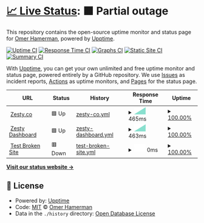 # [📈 Live Status](https://omerxx.github.io/upptime): <!--live status--> **🟧 Partial outage**

This repository contains the open-source uptime monitor and status page for [Omer Hamerman](https://omerxx.com), powered by [Upptime](https://github.com/upptime/upptime).

[![Uptime CI](https://github.com/omerxx/upptime/workflows/Uptime%20CI/badge.svg)](https://github.com/omerxx/upptime/actions?query=workflow%3A%22Uptime+CI%22)
[![Response Time CI](https://github.com/omerxx/upptime/workflows/Response%20Time%20CI/badge.svg)](https://github.com/omerxx/upptime/actions?query=workflow%3A%22Response+Time+CI%22)
[![Graphs CI](https://github.com/omerxx/upptime/workflows/Graphs%20CI/badge.svg)](https://github.com/omerxx/upptime/actions?query=workflow%3A%22Graphs+CI%22)
[![Static Site CI](https://github.com/omerxx/upptime/workflows/Static%20Site%20CI/badge.svg)](https://github.com/omerxx/upptime/actions?query=workflow%3A%22Static+Site+CI%22)
[![Summary CI](https://github.com/omerxx/upptime/workflows/Summary%20CI/badge.svg)](https://github.com/omerxx/upptime/actions?query=workflow%3A%22Summary+CI%22)

With [Upptime](https://upptime.js.org), you can get your own unlimited and free uptime monitor and status page, powered entirely by a GitHub repository. We use [Issues](https://github.com/omerxx/upptime/issues) as incident reports, [Actions](https://github.com/omerxx/upptime/actions) as uptime monitors, and [Pages](https://omerxx.github.io/upptime) for the status page.

<!--start: status pages-->
<!-- This summary is generated by Upptime (https://github.com/upptime/upptime) -->
<!-- Do not edit this manually, your changes will be overwritten -->
<!-- prettier-ignore -->
| URL | Status | History | Response Time | Uptime |
| --- | ------ | ------- | ------------- | ------ |
| <img alt="" src="https://favicons.githubusercontent.com/zesty.co" height="13"> [Zesty.co](https://zesty.co) | 🟩 Up | [zesty-co.yml](https://github.com/omerxx/upptime/commits/HEAD/history/zesty-co.yml) | <details><summary><img alt="Response time graph" src="./graphs/zesty-co/response-time-week.png" height="20"> 465ms</summary><br><a href="https://omerxx.github.io/upptime/history/zesty-co"><img alt="Response time 465" src="https://img.shields.io/endpoint?url=https%3A%2F%2Fraw.githubusercontent.com%2Fomerxx%2Fupptime%2FHEAD%2Fapi%2Fzesty-co%2Fresponse-time.json"></a><br><a href="https://omerxx.github.io/upptime/history/zesty-co"><img alt="24-hour response time 465" src="https://img.shields.io/endpoint?url=https%3A%2F%2Fraw.githubusercontent.com%2Fomerxx%2Fupptime%2FHEAD%2Fapi%2Fzesty-co%2Fresponse-time-day.json"></a><br><a href="https://omerxx.github.io/upptime/history/zesty-co"><img alt="7-day response time 465" src="https://img.shields.io/endpoint?url=https%3A%2F%2Fraw.githubusercontent.com%2Fomerxx%2Fupptime%2FHEAD%2Fapi%2Fzesty-co%2Fresponse-time-week.json"></a><br><a href="https://omerxx.github.io/upptime/history/zesty-co"><img alt="30-day response time 465" src="https://img.shields.io/endpoint?url=https%3A%2F%2Fraw.githubusercontent.com%2Fomerxx%2Fupptime%2FHEAD%2Fapi%2Fzesty-co%2Fresponse-time-month.json"></a><br><a href="https://omerxx.github.io/upptime/history/zesty-co"><img alt="1-year response time 465" src="https://img.shields.io/endpoint?url=https%3A%2F%2Fraw.githubusercontent.com%2Fomerxx%2Fupptime%2FHEAD%2Fapi%2Fzesty-co%2Fresponse-time-year.json"></a></details> | <details><summary><a href="https://omerxx.github.io/upptime/history/zesty-co">100.00%</a></summary><a href="https://omerxx.github.io/upptime/history/zesty-co"><img alt="All-time uptime 100.00%" src="https://img.shields.io/endpoint?url=https%3A%2F%2Fraw.githubusercontent.com%2Fomerxx%2Fupptime%2FHEAD%2Fapi%2Fzesty-co%2Fuptime.json"></a><br><a href="https://omerxx.github.io/upptime/history/zesty-co"><img alt="24-hour uptime 100.00%" src="https://img.shields.io/endpoint?url=https%3A%2F%2Fraw.githubusercontent.com%2Fomerxx%2Fupptime%2FHEAD%2Fapi%2Fzesty-co%2Fuptime-day.json"></a><br><a href="https://omerxx.github.io/upptime/history/zesty-co"><img alt="7-day uptime 100.00%" src="https://img.shields.io/endpoint?url=https%3A%2F%2Fraw.githubusercontent.com%2Fomerxx%2Fupptime%2FHEAD%2Fapi%2Fzesty-co%2Fuptime-week.json"></a><br><a href="https://omerxx.github.io/upptime/history/zesty-co"><img alt="30-day uptime 100.00%" src="https://img.shields.io/endpoint?url=https%3A%2F%2Fraw.githubusercontent.com%2Fomerxx%2Fupptime%2FHEAD%2Fapi%2Fzesty-co%2Fuptime-month.json"></a><br><a href="https://omerxx.github.io/upptime/history/zesty-co"><img alt="1-year uptime 100.00%" src="https://img.shields.io/endpoint?url=https%3A%2F%2Fraw.githubusercontent.com%2Fomerxx%2Fupptime%2FHEAD%2Fapi%2Fzesty-co%2Fuptime-year.json"></a></details>
| <img alt="" src="https://favicons.githubusercontent.com/app.zesty.co" height="13"> [Zesty Dashboard](https://app.zesty.co) | 🟩 Up | [zesty-dashboard.yml](https://github.com/omerxx/upptime/commits/HEAD/history/zesty-dashboard.yml) | <details><summary><img alt="Response time graph" src="./graphs/zesty-dashboard/response-time-week.png" height="20"> 463ms</summary><br><a href="https://omerxx.github.io/upptime/history/zesty-dashboard"><img alt="Response time 463" src="https://img.shields.io/endpoint?url=https%3A%2F%2Fraw.githubusercontent.com%2Fomerxx%2Fupptime%2FHEAD%2Fapi%2Fzesty-dashboard%2Fresponse-time.json"></a><br><a href="https://omerxx.github.io/upptime/history/zesty-dashboard"><img alt="24-hour response time 463" src="https://img.shields.io/endpoint?url=https%3A%2F%2Fraw.githubusercontent.com%2Fomerxx%2Fupptime%2FHEAD%2Fapi%2Fzesty-dashboard%2Fresponse-time-day.json"></a><br><a href="https://omerxx.github.io/upptime/history/zesty-dashboard"><img alt="7-day response time 463" src="https://img.shields.io/endpoint?url=https%3A%2F%2Fraw.githubusercontent.com%2Fomerxx%2Fupptime%2FHEAD%2Fapi%2Fzesty-dashboard%2Fresponse-time-week.json"></a><br><a href="https://omerxx.github.io/upptime/history/zesty-dashboard"><img alt="30-day response time 463" src="https://img.shields.io/endpoint?url=https%3A%2F%2Fraw.githubusercontent.com%2Fomerxx%2Fupptime%2FHEAD%2Fapi%2Fzesty-dashboard%2Fresponse-time-month.json"></a><br><a href="https://omerxx.github.io/upptime/history/zesty-dashboard"><img alt="1-year response time 463" src="https://img.shields.io/endpoint?url=https%3A%2F%2Fraw.githubusercontent.com%2Fomerxx%2Fupptime%2FHEAD%2Fapi%2Fzesty-dashboard%2Fresponse-time-year.json"></a></details> | <details><summary><a href="https://omerxx.github.io/upptime/history/zesty-dashboard">100.00%</a></summary><a href="https://omerxx.github.io/upptime/history/zesty-dashboard"><img alt="All-time uptime 100.00%" src="https://img.shields.io/endpoint?url=https%3A%2F%2Fraw.githubusercontent.com%2Fomerxx%2Fupptime%2FHEAD%2Fapi%2Fzesty-dashboard%2Fuptime.json"></a><br><a href="https://omerxx.github.io/upptime/history/zesty-dashboard"><img alt="24-hour uptime 100.00%" src="https://img.shields.io/endpoint?url=https%3A%2F%2Fraw.githubusercontent.com%2Fomerxx%2Fupptime%2FHEAD%2Fapi%2Fzesty-dashboard%2Fuptime-day.json"></a><br><a href="https://omerxx.github.io/upptime/history/zesty-dashboard"><img alt="7-day uptime 100.00%" src="https://img.shields.io/endpoint?url=https%3A%2F%2Fraw.githubusercontent.com%2Fomerxx%2Fupptime%2FHEAD%2Fapi%2Fzesty-dashboard%2Fuptime-week.json"></a><br><a href="https://omerxx.github.io/upptime/history/zesty-dashboard"><img alt="30-day uptime 100.00%" src="https://img.shields.io/endpoint?url=https%3A%2F%2Fraw.githubusercontent.com%2Fomerxx%2Fupptime%2FHEAD%2Fapi%2Fzesty-dashboard%2Fuptime-month.json"></a><br><a href="https://omerxx.github.io/upptime/history/zesty-dashboard"><img alt="1-year uptime 100.00%" src="https://img.shields.io/endpoint?url=https%3A%2F%2Fraw.githubusercontent.com%2Fomerxx%2Fupptime%2FHEAD%2Fapi%2Fzesty-dashboard%2Fuptime-year.json"></a></details>
| <img alt="" src="https://favicons.githubusercontent.com/thissitedoesnotexist.koj.co" height="13"> [Test Broken Site](https://thissitedoesnotexist.koj.co) | 🟥 Down | [test-broken-site.yml](https://github.com/omerxx/upptime/commits/HEAD/history/test-broken-site.yml) | <details><summary><img alt="Response time graph" src="./graphs/test-broken-site/response-time-week.png" height="20"> 0ms</summary><br><a href="https://omerxx.github.io/upptime/history/test-broken-site"><img alt="Response time 0" src="https://img.shields.io/endpoint?url=https%3A%2F%2Fraw.githubusercontent.com%2Fomerxx%2Fupptime%2FHEAD%2Fapi%2Ftest-broken-site%2Fresponse-time.json"></a><br><a href="https://omerxx.github.io/upptime/history/test-broken-site"><img alt="24-hour response time 0" src="https://img.shields.io/endpoint?url=https%3A%2F%2Fraw.githubusercontent.com%2Fomerxx%2Fupptime%2FHEAD%2Fapi%2Ftest-broken-site%2Fresponse-time-day.json"></a><br><a href="https://omerxx.github.io/upptime/history/test-broken-site"><img alt="7-day response time 0" src="https://img.shields.io/endpoint?url=https%3A%2F%2Fraw.githubusercontent.com%2Fomerxx%2Fupptime%2FHEAD%2Fapi%2Ftest-broken-site%2Fresponse-time-week.json"></a><br><a href="https://omerxx.github.io/upptime/history/test-broken-site"><img alt="30-day response time 0" src="https://img.shields.io/endpoint?url=https%3A%2F%2Fraw.githubusercontent.com%2Fomerxx%2Fupptime%2FHEAD%2Fapi%2Ftest-broken-site%2Fresponse-time-month.json"></a><br><a href="https://omerxx.github.io/upptime/history/test-broken-site"><img alt="1-year response time 0" src="https://img.shields.io/endpoint?url=https%3A%2F%2Fraw.githubusercontent.com%2Fomerxx%2Fupptime%2FHEAD%2Fapi%2Ftest-broken-site%2Fresponse-time-year.json"></a></details> | <details><summary><a href="https://omerxx.github.io/upptime/history/test-broken-site">100.00%</a></summary><a href="https://omerxx.github.io/upptime/history/test-broken-site"><img alt="All-time uptime 100.00%" src="https://img.shields.io/endpoint?url=https%3A%2F%2Fraw.githubusercontent.com%2Fomerxx%2Fupptime%2FHEAD%2Fapi%2Ftest-broken-site%2Fuptime.json"></a><br><a href="https://omerxx.github.io/upptime/history/test-broken-site"><img alt="24-hour uptime 100.00%" src="https://img.shields.io/endpoint?url=https%3A%2F%2Fraw.githubusercontent.com%2Fomerxx%2Fupptime%2FHEAD%2Fapi%2Ftest-broken-site%2Fuptime-day.json"></a><br><a href="https://omerxx.github.io/upptime/history/test-broken-site"><img alt="7-day uptime 100.00%" src="https://img.shields.io/endpoint?url=https%3A%2F%2Fraw.githubusercontent.com%2Fomerxx%2Fupptime%2FHEAD%2Fapi%2Ftest-broken-site%2Fuptime-week.json"></a><br><a href="https://omerxx.github.io/upptime/history/test-broken-site"><img alt="30-day uptime 100.00%" src="https://img.shields.io/endpoint?url=https%3A%2F%2Fraw.githubusercontent.com%2Fomerxx%2Fupptime%2FHEAD%2Fapi%2Ftest-broken-site%2Fuptime-month.json"></a><br><a href="https://omerxx.github.io/upptime/history/test-broken-site"><img alt="1-year uptime 100.00%" src="https://img.shields.io/endpoint?url=https%3A%2F%2Fraw.githubusercontent.com%2Fomerxx%2Fupptime%2FHEAD%2Fapi%2Ftest-broken-site%2Fuptime-year.json"></a></details>

<!--end: status pages-->

[**Visit our status website →**](https://omerxx.github.io/upptime)

## 📄 License

- Powered by: [Upptime](https://github.com/upptime/upptime)
- Code: [MIT](./LICENSE) © [Omer Hamerman](https://omerxx.com)
- Data in the `./history` directory: [Open Database License](https://opendatacommons.org/licenses/odbl/1-0/)
